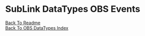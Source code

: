 # SubLink DataTypes OBS Events

[Back To Readme](../../../README.md)  
[Back To OBS DataTypes Index](Index.md)

